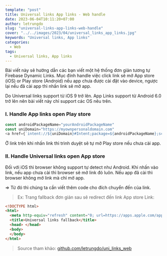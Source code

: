 ```yaml
---
template: "post"
title: Universal links App links - Web handle
date: 2023-06-04T10:11:20+07:00
author: letrungdo
slug: "universal-links-app-links-web-handle"
cover: "../../images/2023/04/universal_links_app_links.jpg"
keywords: "Universal links, App links"
categories:
  - Web
tags:
  - Universal links, App links
---
```

Bài viết này sẽ hướng dẫn các bạn viết một hệ thống đơn giản tương tự Firebase Dynamic Links.
Mục đính handle việc click link sẽ mở App store (iOS) or Play store (Android) nếu app chưa được cài đặt vào device, ngược lại nếu đã cài app thì nhấn link sẽ mở app.

Do Universal links support từ iOS 9 trở lên.
App Links support từ Android 6.0 trở lên nên bài viết này chỉ support các OS nêu trên.

### I. Handle App links open Play store

```js
const androidPackageName="yourAndroidPackageName"
const uniDomain="https://myownpersonaldomain.com"
<a href={`intent://${uniDomain}#Intent;package=${androidPackageName};scheme=https;S.browser_fallback_url=https://play.google.com/store/apps/details?id=${androidPackageName};end`}>Open</a>;
```

Ở link trên khi nhấn link thì trình duyệt sẽ tự mở Play store nếu chưa cài app.

### II. Handle Universal links open App store
Đối với iOS thì browser không support tự detect như Android.
Khi nhấn vào link, nếu app chưa cài thì browser sẽ mở link đó luôn. Nếu app đã cài thì browser không mở link mà chỉ mở app.

=> Từ đó thì chúng ta cần viết thêm code cho đích chuyển đến của link.

> Ex: Trang fallback đơn giản sau sẽ redirect đến link App store
> Link: 

```html
<!DOCTYPE html>
<html>
  <meta http-equiv="refresh" content="0; url=https://apps.apple.com/app/id1661234567?mt=8" />
  <title>Universal links fallback</title>
  <head> </head>
  <body>
  </body>
</html>
```

> Source tham khảo: 
<a href="https://github.com/letrungdo/uni_links_web" target="_blank">github.com/letrungdo/uni_links_web</a>
